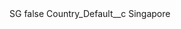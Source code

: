 <?xml version="1.0" encoding="UTF-8"?>
<CustomMetadata xmlns="http://soap.sforce.com/2006/04/metadata" xmlns:xsi="http://www.w3.org/2001/XMLSchema-instance" xmlns:xsd="http://www.w3.org/2001/XMLSchema">
    <label>SG</label>
    <protected>false</protected>
    <values>
        <field>Country_Default__c</field>
        <value xsi:type="xsd:string">Singapore</value>
    </values>
</CustomMetadata>
